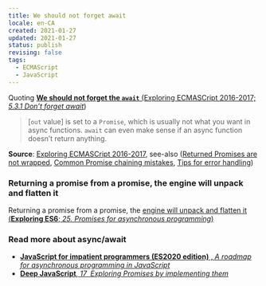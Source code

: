 ```yaml
---
title: We should not forget await
locale: en-CA
created: 2021-01-27
updated: 2021-01-27
status: publish
revising: false
tags:
  - ECMAScript
  - JavaScript
---
```


Quoting [**We should not forget the `await`** (Exploring ECMASCript 2016-2017;
_5.3.1 Don’t forget
await_][public-book-exploring2016-17-async-do-not-forget-await])

> \[`out` value\] is set to a `Promise`, which is usually not what you want in
> async functions. `await` can even make sense if an async function doesn’t
> return anything.

**Source**: [Exploring ECMASCript 2016-2017][public-book-exploring2016-17],
see-also ([Returned Promises are not
wrapped][public-book-exploring2016-17-async-returning-promises], [Common Promise
chaining mistakes][public-book-exploring2015-common-promise-mistakes], [Tips for
error handling][public-book-exploring2015-promise-error-handling])

### Returning a promise from a promise, the engine will unpack and flatten it

Returning a promise from a promise, the [engine will unpack and flatten it
(**Exploring ES6**; _25. Promises for asynchronous
programming_)][public-book-exploring2015-promise-flattening]

### Read more about async/await

- [**JavaScript for impatient programmers (ES2020 edition)** , _A roadmap for
  asynchronous programming in JavaScript_][public-book-impatientjs-async-js]
- [**Deep JavaScript**, _17 Exploring Promises by implementing
  them_][public-book-deepjs-implementing-promises]

[public-book-exploring2016-17-async-do-not-forget-await]:
  https://exploringjs.com/es2016-es2017/ch_async-functions.html#_dont-forget-await
  'Exploring ECMASCript 2016-2017, chapter: 5.3.1 Don’t forget await'
[public-book-exploring2016-17-async-returning-promises]:
  https://exploringjs.com/es2016-es2017/ch_async-functions.html#_returned-promises-are-not-wrapped
  'Exploring ECMASCript 2016-2017, chapter: 5.2.4 Returned Promises are not wrapped'
[public-book-exploring2016-17]:
  https://exploringjs.com/es2016-es2017/
  'Exploring ECMASCript 2016-2017'
[public-book-exploring2015-common-promise-mistakes]:
  https://exploringjs.com/es6/ch_promises.html#sec_common-promise-chaining-mistakes
  'Exploring ES6, chapter: 25.9 Common Promise chaining mistakes'
[public-book-exploring2015-promise-error-handling]:
  https://exploringjs.com/es6/ch_promises.html#sec_error-handling-promises
  'Exploring ES6, chapter: 25.10 Tips for error handling'
[public-book-exploring2015-promise-flattening]:
  https://exploringjs.com/es6/ch_promises.html#_flattening
  'Exploring ES6, chapter: 25 Promises for asynchronous programming, Returning a promise from a promise, the engine will unpack and flatten it'
[public-book-impatientjs-async-js]:
  https://exploringjs.com/impatient-js/ch_async-js.html#a-roadmap-for-asynchronous-programming-in-javascript
  'JavaScript for impatient programmers, chapter: A roadmap for asynchronous programming in JavaScript'
[public-book-deepjs-implementing-promises]:
  https://exploringjs.com/deep-js/ch_implementing-promises.html
  'Deep JavaScript, chapter 17 Exploring Promises by implementing them'
